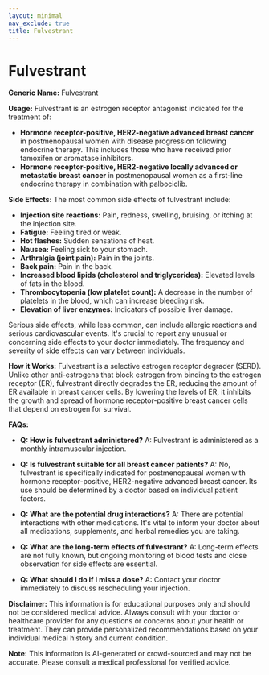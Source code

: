 ```yaml
---
layout: minimal
nav_exclude: true
title: Fulvestrant
---
```


# Fulvestrant

**Generic Name:** Fulvestrant

**Usage:** Fulvestrant is an estrogen receptor antagonist indicated for the treatment of:

* **Hormone receptor-positive, HER2-negative advanced breast cancer** in postmenopausal women with disease progression following endocrine therapy.  This includes those who have received prior tamoxifen or aromatase inhibitors.
* **Hormone receptor-positive, HER2-negative locally advanced or metastatic breast cancer** in postmenopausal women as a first-line endocrine therapy in combination with palbociclib.

**Side Effects:**  The most common side effects of fulvestrant include:

* **Injection site reactions:** Pain, redness, swelling, bruising, or itching at the injection site.
* **Fatigue:** Feeling tired or weak.
* **Hot flashes:** Sudden sensations of heat.
* **Nausea:** Feeling sick to your stomach.
* **Arthralgia (joint pain):** Pain in the joints.
* **Back pain:** Pain in the back.
* **Increased blood lipids (cholesterol and triglycerides):**  Elevated levels of fats in the blood.
* **Thrombocytopenia (low platelet count):** A decrease in the number of platelets in the blood, which can increase bleeding risk.
* **Elevation of liver enzymes:**  Indicators of possible liver damage.

Serious side effects, while less common, can include allergic reactions and serious cardiovascular events.  It's crucial to report any unusual or concerning side effects to your doctor immediately.  The frequency and severity of side effects can vary between individuals.


**How it Works:** Fulvestrant is a selective estrogen receptor degrader (SERD).  Unlike other anti-estrogens that block estrogen from binding to the estrogen receptor (ER), fulvestrant directly degrades the ER, reducing the amount of ER available in breast cancer cells.  By lowering the levels of ER, it inhibits the growth and spread of hormone receptor-positive breast cancer cells that depend on estrogen for survival.


**FAQs:**

* **Q: How is fulvestrant administered?**  A: Fulvestrant is administered as a monthly intramuscular injection.

* **Q: Is fulvestrant suitable for all breast cancer patients?** A: No, fulvestrant is specifically indicated for postmenopausal women with hormone receptor-positive, HER2-negative advanced breast cancer.  Its use should be determined by a doctor based on individual patient factors.

* **Q: What are the potential drug interactions?** A:  There are potential interactions with other medications. It's vital to inform your doctor about all medications, supplements, and herbal remedies you are taking.

* **Q: What are the long-term effects of fulvestrant?** A: Long-term effects are not fully known, but ongoing monitoring of blood tests and close observation for side effects are essential.

* **Q: What should I do if I miss a dose?** A: Contact your doctor immediately to discuss rescheduling your injection.

**Disclaimer:** This information is for educational purposes only and should not be considered medical advice.  Always consult with your doctor or healthcare provider for any questions or concerns about your health or treatment.  They can provide personalized recommendations based on your individual medical history and current condition.


**Note:** This information is AI-generated or crowd-sourced and may not be accurate. Please consult a medical professional for verified advice.